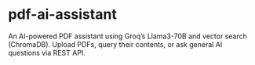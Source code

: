 # pdf-ai-assistant
An AI-powered PDF assistant using Groq’s Llama3-70B and vector search (ChromaDB). Upload PDFs, query their contents, or ask general AI questions via REST API.
